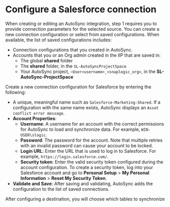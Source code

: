 # Configure a Salesforce connection

When creating or editing an AutoSync integration, step 1 requires you to provide connection parameters for the selected source. You can create a new connection configuration or select from saved configurations. When available, the list of saved configurations includes:

-   Connection configurations that you created in AutoSync.
-   Accounts that you or an Org admin created in the IIP that are saved in:
    -   The global **shared** folder
    -   The **shared** folder, in the `SL-AutoSyncProjectSpace`
    -   Your AutoSync project, `~User<username>_<snaplogic_org>`, in the **SL-AutoSync-ProjectSpace**

Create a new connection configuration for Salesforce by entering the following:

-   A unique, meaningful name such as `Salesforce-Marketing-Shared`. If a configuration with the same name exists, AutoSync displays an `Asset conflict error message`.
-   **Account Properties**:
    -   **Username**: A username for an account with the correct permissions for AutoSync to load and synchronize data. For example, `WIN-USER\slogic`.
    -   **Password**: The password for the account. Note that multiple retries with an invalid password can cause your account to be locked.
    -   **Login URL**: Enter the URL that is used to log in to Salesforce. For example, `https://login.salesforce.com/`.
    -   **Security token**: Enter the valid security token configured during the account configuration. To create a security token, log into your Salesforce account and go to **Personal Setup** \> **My Personal Information** \> **Reset My Security Token**.
-   **Validate and Save**: After saving and validating, AutoSync adds the configuration to the list of saved connections.


After configuring a destination, you will choose which tables to synchronize

